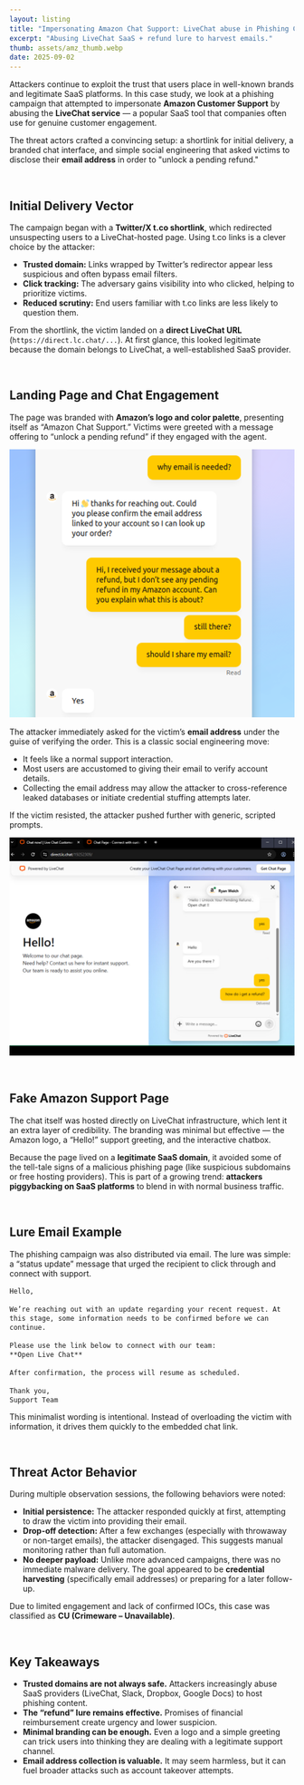 ```yaml
---
layout: listing
title: "Impersonating Amazon Chat Support: LiveChat abuse in Phishing Campaigns"
excerpt: "Abusing LiveChat SaaS + refund lure to harvest emails."
thumb: assets/amz_thumb.webp
date: 2025-09-02
---
```


Attackers continue to exploit the trust that users place in well-known brands and legitimate SaaS platforms. In this case study, we look at a phishing campaign that attempted to impersonate **Amazon Customer Support** by abusing the **LiveChat service** — a popular SaaS tool that companies often use for genuine customer engagement.

The threat actors crafted a convincing setup: a shortlink for initial delivery, a branded chat interface, and simple social engineering that asked victims to disclose their **email address** in order to "unlock a pending refund."

<br>

## Initial Delivery Vector

The campaign began with a **Twitter/X t.co shortlink**, which redirected unsuspecting users to a LiveChat-hosted page. Using t.co links is a clever choice by the attacker:

- **Trusted domain:** Links wrapped by Twitter’s redirector appear less suspicious and often bypass email filters.  
- **Click tracking:** The adversary gains visibility into who clicked, helping to prioritize victims.  
- **Reduced scrutiny:** End users familiar with t.co links are less likely to question them.  

From the shortlink, the victim landed on a **direct LiveChat URL** (`https://direct.lc.chat/...`). At first glance, this looked legitimate because the domain belongs to LiveChat, a well-established SaaS provider.

<br>

## Landing Page and Chat Engagement

The page was branded with **Amazon’s logo and color palette**, presenting itself as “Amazon Chat Support.” Victims were greeted with a message offering to “unlock a pending refund” if they engaged with the agent.  

<p align="center"><img src="../assets/amz2.png"></p>


The attacker immediately asked for the victim’s **email address** under the guise of verifying the order. This is a classic social engineering move:  

- It feels like a normal support interaction.  
- Most users are accustomed to giving their email to verify account details.  
- Collecting the email address may allow the attacker to cross-reference leaked databases or initiate credential stuffing attempts later.  

If the victim resisted, the attacker pushed further with generic, scripted prompts.  

<p align="center"><img src="../assets/amz3.png"></p>

<br>

## Fake Amazon Support Page

The chat itself was hosted directly on LiveChat infrastructure, which lent it an extra layer of credibility. The branding was minimal but effective — the Amazon logo, a “Hello!” support greeting, and the interactive chatbox.

Because the page lived on a **legitimate SaaS domain**, it avoided some of the tell-tale signs of a malicious phishing page (like suspicious subdomains or free hosting providers). This is part of a growing trend: **attackers piggybacking on SaaS platforms** to blend in with normal business traffic.

<br>

## Lure Email Example

The phishing campaign was also distributed via email. The lure was simple: a “status update” message that urged the recipient to click through and connect with support.

```
Hello,  

We’re reaching out with an update regarding your recent request. At this stage, some information needs to be confirmed before we can continue.  

Please use the link below to connect with our team:  
**Open Live Chat**  

After confirmation, the process will resume as scheduled.  

Thank you,  
Support Team
```

This minimalist wording is intentional. Instead of overloading the victim with information, it drives them quickly to the embedded chat link.

<br>

## Threat Actor Behavior

During multiple observation sessions, the following behaviors were noted:

- **Initial persistence:** The attacker responded quickly at first, attempting to draw the victim into providing their email.  
- **Drop-off detection:** After a few exchanges (especially with throwaway or non-target emails), the attacker disengaged. This suggests manual monitoring rather than full automation.  
- **No deeper payload:** Unlike more advanced campaigns, there was no immediate malware delivery. The goal appeared to be **credential harvesting** (specifically email addresses) or preparing for a later follow-up.  

Due to limited engagement and lack of confirmed IOCs, this case was classified as **CU (Crimeware – Unavailable)**.

<br>

## Key Takeaways

- **Trusted domains are not always safe.** Attackers increasingly abuse SaaS providers (LiveChat, Slack, Dropbox, Google Docs) to host phishing content.  
- **The “refund” lure remains effective.** Promises of financial reimbursement create urgency and lower suspicion.  
- **Minimal branding can be enough.** Even a logo and a simple greeting can trick users into thinking they are dealing with a legitimate support channel.  
- **Email address collection is valuable.** It may seem harmless, but it can fuel broader attacks such as account takeover attempts.  

<br>
<br>
